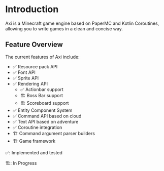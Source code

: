# Introduction

Axi is a Minecraft game engine based on PaperMC and Kotlin
Coroutines, allowing you to write games in a clean and concise
way.

## Feature Overview

The current features of Axi include:

- ✅ Resource pack API
- ✅ Font API
- ✅ Sprite API
- ✅ Rendering API
  - ✅ Actionbar support
  - 🏗️ Boss Bar support
  - 🏗️ Scoreboard support
- ✅ Entity Component System
- ✅ Command API based on cloud
- ✅ Text API based on adventure
- ✅ Coroutine integration
- 🏗️ Command argument parser builders
- 🏗️ Game framework

✅: Implemented and tested

🏗️: In Progress
